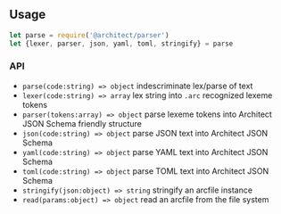 ## Usage

```javascript
let parse = require('@architect/parser')
let {lexer, parser, json, yaml, toml, stringify} = parse
```

### API

- `parse(code:string) => object` indescriminate lex/parse of text
- `lexer(code:string) => array` lex string into `.arc` recognized lexeme tokens
- `parser(tokens:array) => object` parse lexeme tokens into Architect JSON Schema friendly structure
- `json(code:string) => object` parse JSON text into Architect JSON Schema
- `yaml(code:string) => object` parse YAML text into Architect JSON Schema
- `toml(code:string) => object` parse TOML text into Architect JSON Schema
- `stringify(json:object) => string` stringify an arcfile instance
- `read(params:object) => object` read an arcfile from the file system